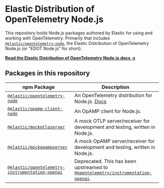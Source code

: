 # Elastic Distribution of OpenTelemetry Node.js

This repository holds Node.js packages authored by Elastic for using
and working with OpenTelemetry. Primarily that includes
[`@elastic/opentelemetry-node`](./packages/opentelemetry-node), the
Elastic Distribution of OpenTelemetry Node.js (or "EDOT Node.js" for short).

[**Read the Elastic Distribution of OpenTelemetry Node.js docs →**](https://www.elastic.co/docs/reference/opentelemetry/edot-sdks/node)


## Packages in this repository

| npm Package | Description |
| ----------- | ----------- |
| [`@elastic/opentelemetry-node`](./packages/opentelemetry-node/) | An OpenTelemetry distribution for Node.js. [Docs](https://www.elastic.co/docs/reference/opentelemetry/edot-sdks/node) |
| [`@elastic/opamp-client-node`](./packages/opamp-client-node/) | An OpAMP client for Node.js. |
| [`@elastic/mockotlpserver`](./packages/mockotlpserver/) | A mock OTLP server/receiver for development and testing, written in Node.js. |
| [`@elastic/mockopampserver`](./packages/mockopampserver/) | A mock OpAMP server/receiver for development and testing, written in Node.js. |
| [`@elastic/opentelemetry-instrumentation-openai`](./packages/instrumentation-openai/) | Deprecated. This has been upstreamed to [`@opentelemetry/instrumentation-openai`](https://github.com/open-telemetry/opentelemetry-js-contrib/tree/main/packages/instrumentation-openai/). |
